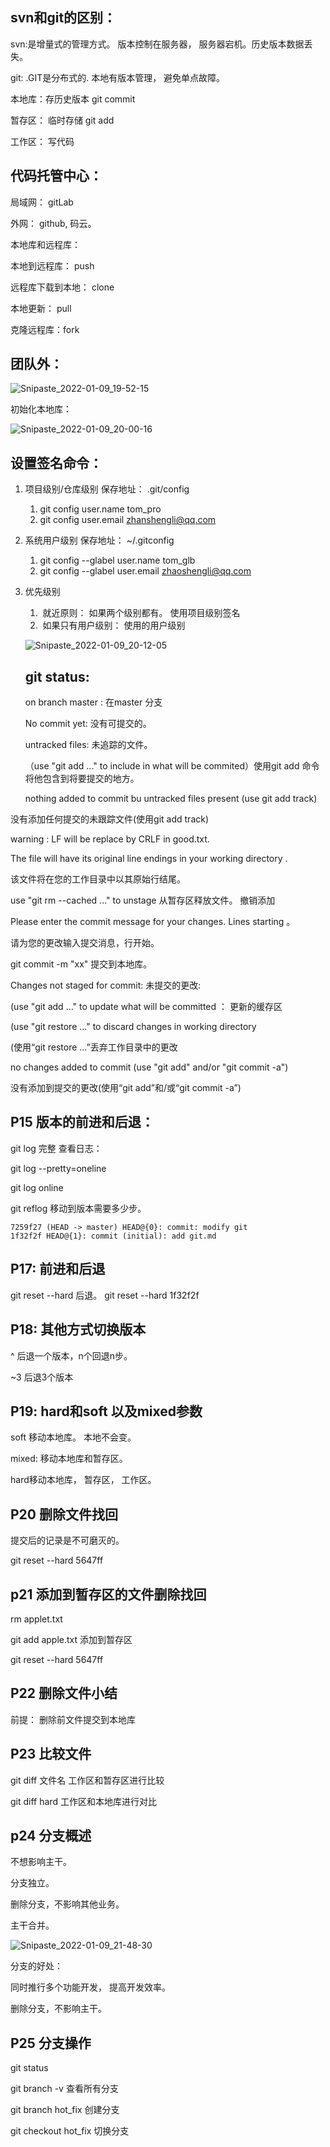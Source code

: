 ## svn和git的区别：

svn:是增量式的管理方式。 版本控制在服务器， 服务器宕机。历史版本数据丢失。 

git: .GIT是分布式的. 本地有版本管理， 避免单点故障。 



本地库：存历史版本  git commit

暂存区： 临时存储  git add 

工作区： 写代码



## 代码托管中心：

局域网： gitLab

外网： github, 码云。

本地库和远程库：

本地到远程库： push 

远程库下载到本地： clone

本地更新： pull

克隆远程库：fork  

## 团队外：

![Snipaste_2022-01-09_19-52-15](E:\github\gitLearn\Image\Snipaste_2022-01-09_19-52-15.png)

初始化本地库：

![Snipaste_2022-01-09_20-00-16](E:\github\gitLearn\Image\Snipaste_2022-01-09_20-00-16.png)

## 设置签名命令： 

1. 项目级别/仓库级别 保存地址： .git/config  

   1. git config user.name tom_pro
   2. git config user.email zhanshengli@qq.com

2. 系统用户级别   保存地址： ~/.gitconfig  

   1. git config --glabel user.name tom_glb
   2. git config --glabel user.email zhaoshengli@qq.com 

3. 优先级别

   1. ​	就近原则： 如果两个级别都有。 使用项目级别签名
   2. ​    如果只有用户级别： 使用的用户级别

   ![Snipaste_2022-01-09_20-12-05](E:\github\gitLearn\Image\Snipaste_2022-01-09_20-12-05.png)

   ## git status:

    on branch master :  在master 分支

   No commit yet: 没有可提交的。

   untracked files: 未追踪的文件。 

   （use "git add <file>..." to include in what will be commited）使用git add 命令将他包含到将要提交的地方。 

   nothing added to commit bu untracked files present (use git add track)

没有添加任何提交的未跟踪文件(使用git add track)  

warning : LF will be replace by CRLF in good.txt. 

The file will have its original line endings in your working directory . 

该文件将在您的工作目录中以其原始行结尾。  

use "git rm --cached <file>..." to unstage    从暂存区释放文件。 撤销添加

Please enter the commit message for your changes. Lines starting 。 

请为您的更改输入提交消息，行开始。  

git commit -m "xx" 提交到本地库。 

Changes not staged for commit:  未提交的更改:  

(use "git add <file>..." to update what will be committed ： 更新的缓存区

(use "git restore <file>..." to discard changes in working directory

(使用“git restore <file>…”丢弃工作目录中的更改  

no changes added to commit (use "git add" and/or "git commit -a")

没有添加到提交的更改(使用“git add”和/或“git commit -a”)  

## P15 版本的前进和后退：

git log   完整 查看日志：

git log --pretty=oneline  

git log online   

git reflog  移动到版本需要多少步。 

```
7259f27 (HEAD -> master) HEAD@{0}: commit: modify git
1f32f2f HEAD@{1}: commit (initial): add git.md
```



## P17: 前进和后退

git reset --hard  后退。   git reset --hard 1f32f2f 

## P18: 其他方式切换版本

^ 后退一个版本，n个回退n步。 

~3 后退3个版本

## P19: hard和soft 以及mixed参数

soft 移动本地库。  本地不会变。 

mixed:    移动本地库和暂存区。 

hard移动本地库， 暂存区， 工作区。

## P20 删除文件找回

提交后的记录是不可磨灭的。 

git reset --hard 5647ff

## p21 添加到暂存区的文件删除找回

rm applet.txt

git add apple.txt 添加到暂存区

git reset --hard 5647ff

## P22  删除文件小结

前提： 删除前文件提交到本地库

## P23 比较文件

git diff 文件名   工作区和暂存区进行比较

git diff hard   工作区和本地库进行对比

## p24 分支概述

不想影响主干。 

分支独立。 

删除分支，不影响其他业务。 

主干合并。 

![Snipaste_2022-01-09_21-48-30](E:\github\gitLearn\Image\Snipaste_2022-01-09_21-48-30.png)

分支的好处：

同时推行多个功能开发， 提高开发效率。 

删除分支，不影响主干。 

## P25 分支操作

git status 

git branch -v   查看所有分支

git branch hot_fix 创建分支

git checkout hot_fix 切换分支




